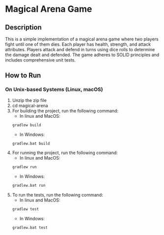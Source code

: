 # Magical Arena Game

## Description

This is a simple implementation of a magical arena game where two players fight until one of them dies. Each player has health, strength, and attack attributes. Players attack and defend in turns using dice rolls to determine the damage dealt and defended. The game adheres to SOLID principles and includes comprehensive unit tests.

## How to Run

### On Unix-based Systems (Linux, macOS)

1.  Unzip the zip file
2.  cd magical-arena
3.  For building the project, run the following command:
    - In linux and MacOS:
    ```bash
    gradlew build
    ```
    - In Windows:
    ```bash
    gradlew.bat build
    ```
4.  For running the project, run the following command:
    - In linux and MacOS:
    ```bash
    gradlew run
    ```
    - In Windows:
    ```bash
    gradlew.bat run
    ```
5.  To run the tests, run the following command:
    - In linux and MacOS:
    ```bash
    gradlew test
    ```
    - In Windows:
    ```bash
    gradlew.bat test
    ```
